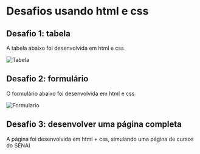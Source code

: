 # Desafios usando html e css

## Desafio 1: tabela

A tabela abaixo foi desenvolvida em html e css
 
![Tabela](https://github.com/user-attachments/assets/bfc0be36-970e-4688-9e25-e26d418e292f)
## Desafio 2: formulário

O formulário abaixo foi desenvolvida em html e css

![Formulario](https://github.com/user-attachments/assets/dec73966-2e4b-402e-8b0f-336737e53156)

## Desafio 3: desenvolver uma página completa
A página foi desenvolvida em html + css, simulando uma página de cursos do SENAI
